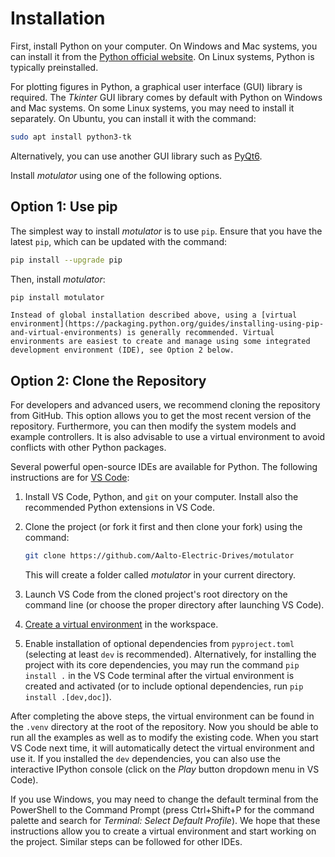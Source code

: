 # Installation

First, install Python on your computer. On Windows and Mac systems, you can install it from the [Python official website](https://www.python.org/). On Linux systems, Python is typically preinstalled.

For plotting figures in Python, a graphical user interface (GUI) library is required. The *Tkinter* GUI library comes by default with Python on Windows and Mac systems. On some Linux systems, you may need to install it separately. On Ubuntu, you can install it with the command:

```bash
sudo apt install python3-tk
```

Alternatively, you can use another GUI library such as [PyQt6](https://pypi.org/project/PyQt6/).

Install *motulator* using one of the following options.

## Option 1: Use pip

The simplest way to install *motulator* is to use `pip`. Ensure that you have the latest `pip`, which can be updated with the command:

```bash
pip install --upgrade pip
```

Then, install *motulator*:

```bash
pip install motulator
```

```{note}
Instead of global installation described above, using a [virtual environment](https://packaging.python.org/guides/installing-using-pip-and-virtual-environments) is generally recommended. Virtual environments are easiest to create and manage using some integrated development environment (IDE), see Option 2 below.
```

## Option 2: Clone the Repository

For developers and advanced users, we recommend cloning the repository from GitHub. This option allows you to get the most recent version of the repository. Furthermore, you can then modify the system models and example controllers. It is also advisable to use a virtual environment to avoid conflicts with other Python packages.

Several powerful open-source IDEs are available for Python. The following instructions are for [VS Code](https://code.visualstudio.com):

1. Install VS Code, Python, and `git` on your computer. Install also the recommended Python extensions in VS Code.
2. Clone the project (or fork it first and then clone your fork) using the command:

   ```bash
   git clone https://github.com/Aalto-Electric-Drives/motulator
   ```

   This will create a folder called *motulator* in your current directory.
3. Launch VS Code from the cloned project's root directory on the command line (or choose the proper directory after launching VS Code).
4. [Create a virtual environment](https://code.visualstudio.com/docs/python/environments) in the workspace.
5. Enable installation of optional dependencies from `pyproject.toml` (selecting at least `dev` is recommended). Alternatively, for installing the project with its core dependencies, you may run the command `pip install .` in the VS Code terminal after the virtual environment is created and activated (or to include optional dependencies, run `pip install .[dev,doc]`).

After completing the above steps, the virtual environment can be found in the `.venv` directory at the root of the repository. Now you should be able to run all the examples as well as to modify the existing code. When you start VS Code next time, it will automatically detect the virtual environment and use it. If you installed the `dev` dependencies, you can also use the interactive IPython console (click on the *Play* button dropdown menu in VS Code).

If you use Windows, you may need to change the default terminal from the PowerShell to the Command Prompt (press Ctrl+Shift+P for the command palette and search for *Terminal: Select Default Profile*). We hope that these instructions allow you to create a virtual environment and start working on the project. Similar steps can be followed for other IDEs.
